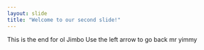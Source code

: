 ```yaml
---
layout: slide
title: "Welcome to our second slide!"
---
```

This is the end for ol Jimbo
Use the left arrow to go back mr yimmy
